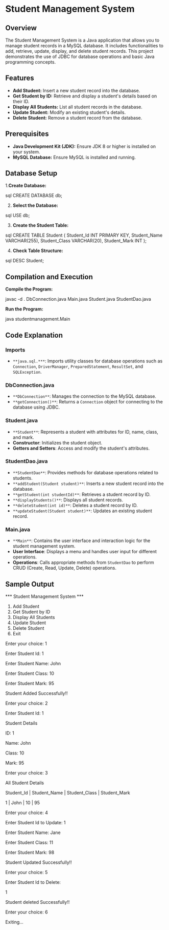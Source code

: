# Student Management System

## **Overview**

The Student Management System is a Java application that allows you to manage student records in a MySQL database. It includes functionalities to add, retrieve, update, display, and delete student records. This project demonstrates the use of JDBC for database operations and basic Java programming concepts.

## **Features**

- **Add Student:** Insert a new student record into the database.
- **Get Student by ID:** Retrieve and display a student's details based on their ID.
- **Display All Students:** List all student records in the database.
- **Update Student:** Modify an existing student's details.
- **Delete Student:** Remove a student record from the database.

## **Prerequisites**

- **Java Development Kit (JDK):** Ensure JDK 8 or higher is installed on your system.
- **MySQL Database:** Ensure MySQL is installed and running.

## **Database Setup**

1.**Create Database:**

   sql
   CREATE DATABASE db;

2.  **Select the Database:**

sql
USE db;

3.  **Create the Student Table:**

sql
CREATE TABLE Student (
    Student\_Id INT PRIMARY KEY,
    Student\_Name VARCHAR(255),
    Student\_Class VARCHAR(20),
    Student\_Mark INT
);

4.  **Check Table Structure:**

sql
DESC Student;

## **Compilation and Execution**

**Compile the Program:**

javac -d . DbConnection.java Main.java Student.java StudentDao.java

**Run the Program:**

java studentmanagement.Main

## **Code Explanation**

### **Imports**

*   `**java.sql.***`: Imports utility classes for database operations such as `Connection`, `DriverManager`, `PreparedStatement`, `ResultSet`, and `SQLException`.

### **DbConnection.java**

*   `**DbConnection**`: Manages the connection to the MySQL database.
*   `**getConnection()**`: Returns a `Connection` object for connecting to the database using JDBC.

### **Student.java**

*   `**Student**`: Represents a student with attributes for ID, name, class, and mark.
*   **Constructor**: Initializes the student object.
*   **Getters and Setters**: Access and modify the student's attributes.

### **StudentDao.java**

*   `**StudentDao**`: Provides methods for database operations related to students.
*   `**addStudent(Student student)**`: Inserts a new student record into the database.
*   `**getStudent(int studentId)**`: Retrieves a student record by ID.
*   `**displayStudents()**`: Displays all student records.
*   `**deleteStudent(int id)**`: Deletes a student record by ID.
*   `**updateStudent(Student student)**`: Updates an existing student record.

### **Main.java**

*   `**Main**`: Contains the user interface and interaction logic for the student management system.
*   **User Interface**: Displays a menu and handles user input for different operations.
*   **Operations**: Calls appropriate methods from `StudentDao` to perform CRUD (Create, Read, Update, Delete) operations.

## **Sample Output**

\*\*\* Student Management System \*\*\*

1.  Add Student
2.  Get Student by ID
3.  Display All Students
4.  Update Student
5.  Delete Student
6.  Exit

Enter your choice: 1

Enter Student Id: 1

Enter Student Name: John

Enter Student Class: 10

Enter Student Mark: 95

Student Added Successfully!!

Enter your choice: 2

Enter Student Id: 1

Student Details

ID: 1

Name: John

Class: 10

Mark: 95

Enter your choice: 3

All Student Details

Student\_Id | Student\_Name | Student\_Class | Student\_Mark

1 | John | 10 | 95

Enter your choice: 4

Enter Student Id to Update: 1

Enter Student Name: Jane

Enter Student Class: 11

Enter Student Mark: 98

Student Updated Successfully!!

Enter your choice: 5

Enter Student Id to Delete:

1

Student deleted Successfully!!

Enter your choice: 6

Exiting...
